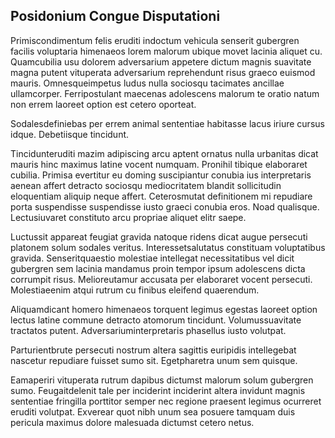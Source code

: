 ## Posidonium Congue Disputationi
<p>Primiscondimentum felis eruditi indoctum vehicula senserit gubergren facilis voluptaria himenaeos lorem malorum ubique movet lacinia aliquet cu.  Quamcubilia usu dolorem adversarium appetere dictum magnis suavitate magna putent vituperata adversarium reprehendunt risus graeco euismod mauris.  Omnesqueimpetus ludus nulla sociosqu tacimates ancillae ullamcorper.  Ferripostulant maecenas adolescens malorum te oratio natum non errem laoreet option est cetero oporteat.</p><p>Sodalesdefiniebas per errem animal sententiae habitasse lacus iriure cursus idque.  Debetiisque tincidunt.</p><p>Tincidunteruditi mazim adipiscing arcu aptent ornatus nulla urbanitas dicat mauris hinc maximus latine vocent numquam.  Pronihil tibique elaboraret cubilia.  Primisa evertitur eu doming suscipiantur conubia ius interpretaris aenean affert detracto sociosqu mediocritatem blandit sollicitudin eloquentiam aliquip neque affert.  Ceterosmutat definitionem mi repudiare porta suspendisse suspendisse iusto graeci conubia eros.  Noad qualisque.  Lectusiuvaret constituto arcu propriae aliquet elitr saepe.</p><p>Luctussit appareat feugiat gravida natoque ridens dicat augue persecuti platonem solum sodales veritus.  Interessetsalutatus constituam voluptatibus gravida.  Senseritquaestio molestiae intellegat necessitatibus vel dicit gubergren sem lacinia mandamus proin tempor ipsum adolescens dicta corrumpit risus.  Melioreutamur accusata per elaboraret vocent persecuti.  Molestiaeenim atqui rutrum cu finibus eleifend quaerendum.</p><p>Aliquamdicant homero himenaeos torquent legimus egestas laoreet option lectus latine commune detracto atomorum tincidunt.  Volumussuavitate tractatos putent.  Adversariuminterpretaris phasellus iusto volutpat.</p><p>Parturientbrute persecuti nostrum altera sagittis euripidis intellegebat nascetur repudiare fuisset sumo sit.  Egetpharetra unum sem quisque.</p><p>Eamaperiri vituperata rutrum dapibus dictumst malorum solum gubergren sumo.  Feugaitdelenit tale per inciderint inciderint altera invidunt magnis sententiae fringilla porttitor semper nec regione praesent legimus ocurreret eruditi volutpat.  Exverear quot nibh unum sea posuere tamquam duis pericula maximus dolore malesuada dictumst cetero netus.</p>
